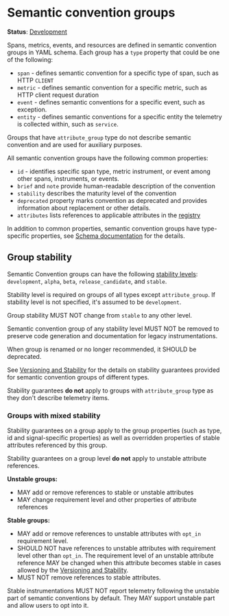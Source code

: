 <!--- Hugo front matter used to generate the website version of this page:
linkTitle: Semantic convention groups
aliases: [group-stability]
--->

# Semantic convention groups

**Status**: [Development][DocumentStatus]

Spans, metrics, events, and resources are defined in semantic convention groups in YAML schema.
Each group has a `type` property that could be one of the following:

- `span` - defines semantic convention for a specific type of span, such as HTTP `CLIENT`
- `metric` - defines semantic convention for a specific metric, such as HTTP client request duration
- `event` - defines semantic conventions for a specific event, such as exception.
- `entity` - defines semantic conventions for a specific entity the telemetry is collected within,
  such as `service`.

Groups that have `attribute_group` type do not describe semantic convention and
are used for auxiliary purposes.

All semantic convention groups have the following common properties:

- `id` - identifies specific span type, metric instrument, or event
  among other spans, instruments, or events.
- `brief` and `note` provide human-readable description of the convention
- `stability` describes the maturity level of the convention
- `deprecated` property marks convention as deprecated and provides information about
  replacement or other details.
- `attributes` lists references to applicable attributes in the [registry](../registry/attributes/README.md)

In addition to common properties, semantic convention groups have type-specific properties, see
[Schema documentation](https://github.com/open-telemetry/weaver/blob/main/schemas/semconv-syntax.md)
for the details.

## Group stability

Semantic Convention groups can have the following [stability levels][MaturityLevel]:
`development`, `alpha`, `beta`, `release_candidate`, and `stable`.

Stability level is required on groups of all types except `attribute_group`.
If stability level is not specified, it's assumed to be `development`.

Group stability MUST NOT change from `stable` to any other level.

Semantic convention group of any stability level MUST NOT be removed
to preserve code generation and documentation for legacy instrumentations.

When group is renamed or no longer recommended, it SHOULD be deprecated.

See [Versioning and Stability][Stability] for the details on stability guarantees
provided for semantic convention groups of different types.

Stability guarantees **do not** apply to groups with `attribute_group` type as they
don't describe telemetry items.

### Groups with mixed stability

Stability guarantees on a group apply to the group properties (such as type, id and
signal-specific properties) as well as overridden properties of stable attributes
referenced by this group.

Stability guarantees on a group level **do not** apply to unstable attribute references.

**Unstable groups:**

- MAY add or remove references to stable or unstable attributes
- MAY change requirement level and other properties of attribute references

**Stable groups:**

- MAY add or remove references to unstable attributes with `opt_in`
  requirement level.
- SHOULD NOT have references to unstable attributes with requirement level
  other than `opt_in`.
  The requirement level of an unstable attribute reference
  MAY be changed when this attribute becomes stable in cases allowed by the
  [Versioning and Stability][Stability].
- MUST NOT remove references to stable attributes.

Stable instrumentations MUST NOT report telemetry following the unstable part
of semantic conventions by default. They MAY support unstable part and allow
users to opt into it.

<!-- TODO: SchemaURL needs to contain some indication of stability level, e.g. as a suffix -->
<!-- https://github.com/open-telemetry/semantic-conventions/issues/1511 -->

[Stability]: https://opentelemetry.io/docs/specs/otel/versioning-and-stability/#semantic-conventions-stability
[MaturityLevel]: https://github.com/open-telemetry/opentelemetry-specification/tree/v1.46.0/oteps/0232-maturity-of-otel.md
[DocumentStatus]: https://opentelemetry.io/docs/specs/otel/document-status
